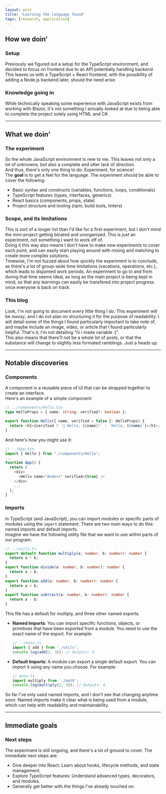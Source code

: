 ```yaml
---
layout: post
title: "Learning the language found"
tags: [research, application]
---
```


## How we doin'
### Setup
Previously we figured out a setup for the TypeScript environment, and decided to focus on frontend due to an API potentially handling backend.  
This leaves us with a TypeScript + React frontend, with the possibility of adding a Node.js backend later, should the need arise.  

### Knowledge going in
While technically speaking some experience with JavaScript exists from working with Blazor, it's not something I actually looked at due to being able to complete the project solely using HTML and C#.  

---

## What we doin'
### The experiment
So the whole JavaScript environment is new to me. This leaves not only a lot of unknowns, but also a complete and utter lack of direction.  
And thus, there's only one  thing to do: Experiment, for science!  
The **goal** is to get a feel for the language. The experiment should be able to cover the following:  
- Basic syntax and constructs (variables, functions, loops, conditionals)
- TypeScript features (types, interfaces, generics)
- React basics (components, props, state)
- Project structure and tooling (npm, build tools, linters)

### Scope, and its limitations
This is sort of a longer list than I'd like for a first experiment, but I don't mind the mini-project getting bloated and unorganized. This is _just_ an experiment, not something I want to work off of.  
Doing it this way also means I don't have to make new experiments to cover each point, and can easily start playing around with mixing and matching to create more complex solutions.  
Timewise, I'm not fuzzed about how quickly the experiment is to conclude, as there's a lot of group-wide time limitations (vacations, operations, etc.), which leads to disjointed work periods. An experiment to go to and from during that time seems ideal, as long as the main project is being kept in mind, so that any learnings can easily be transfered into project progress once everyone is back on track.  

### This blog
Look, I'm not going to document every little thing I do. This experiment will be _messy_, and I do not plan on structuring it for the purpose of readability. I will detail some of the things I found particularly important to take note of, and maybe include an image, video, or article that I found particularly helpful. That's it, I'm not detailing "hi i made variable :)".  
This also means that there'll not be a whole lot of posts, or that the substance will change to slightly less formated ramblings. Just a heads up.  

---

## Notable discoveries
### Components
A component is a reusable piece of UI that can be strapped together to create an interface.  
Here's an example of a simple component:  
  ```typescript
  // ../components/Hello.tsx
  type HelloProps = { name: string; verified?: boolean };

  export function Hello({ name, verified = false }: HelloProps) {
    return <h1>{verified ? `🎉 Hello, ${name}!` : `Hello, ${name}`}</h1>;
  }
  ```
And here's how you might use it:  
  ```typescript
  // ../App.tsx
  import { Hello } from "./components/Hello";
  ...
  function App() {
    return (
      <div>
        <Hello name="Anders" verified={true} />
      </div>
      ...
    );
  }
  ```


### Imports
In TypeScript (and JavaScript), you can import modules or specific parts of modules using the `import` statement. There are two main ways to do this: named imports and default imports.  
Imagine we have the following utility file that we want to use within parts of our program:  
  ```typescript
  // ../utils.ts
  export default function multiply(a: number, b: number): number {
    return a * b;
  }
  export function divide(a: number, b: number): number {
    return a / b;
  }
  export function add(a: number, b: number): number {
    return a + b;
  }
  export function subtract(a: number, b: number): number {
    return a - b;
  }
  ```
This file has a default for multiply, and three other named exports.  
- **Named Imports**: You can import specific functions, objects, or primitives that have been exported from a module. You need to use the exact name of the export. For example:
  ```typescript
  // ../main.ts
  import { add } from './utils';
  console.log(add(2, 3)); // Outputs: 5
  ```
- **Default Imports**: A module can export a single default export. You can import it using any name you choose. For example:
  ```typescript
  // main.ts
  import multiply from './math';
  console.log(multiply(2, 3)); // Outputs: 6
  ```
So far I've only used named imports, and I don't see that changing anytime soon. Named imports make it clear what is being used from a module, which can help with readability and maintainability.  

---

## Immediate goals
### Next steps
The experiment is still ongoing, and there's a lot of ground to cover. The immediate next steps are:  
- Dive deeper into React: Learn about hooks, lifecycle methods, and state management.
- Explore TypeScript features: Understand advanced types, decorators, and modules.
- Generally get better with the things I've already touched on.
